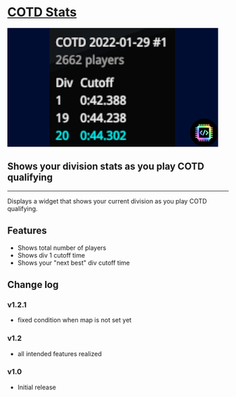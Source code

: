 # [COTD Stats](https://openplanet.dev/plugin/cotdstats)

![COTD Stats Image](./opfiles/COTD_Stats_Thumb.png)

## Shows your division stats as you play COTD qualifying

---

Displays a widget that shows your current division as you play COTD qualifying.

## Features
- Shows total number of players
- Shows div 1 cutoff time
- Shows your "next best" div cutoff time

## Change log

### v1.2.1
- fixed condition when map is not set yet

### v1.2
- all intended features realized 

### v1.0
- Initial release


